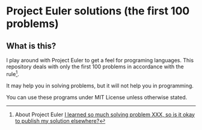 # Project Euler solutions (the first 100 problems)

## What is this?

I play around with Project Euler to get a feel for programing languages.
This repository deals with only the first 100 problems in accordance with the rule[^1].

It may help you in solving problems, but it will not help you in programming.

You can use these programs under MIT License unless otherwise stated.

[^1]:  About Project Euler [I learned so much solving problem XXX, so is it okay to publish my solution elsewhere?](https://projecteuler.net/about#publish)
